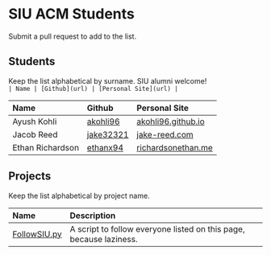 SIU ACM Students
===============
Submit a pull request to add to the list. 

## Students
Keep the list alphabetical by surname. SIU alumni welcome!  
`| Name | [Github](url) | [Personal Site](url) |`

| Name | Github | Personal Site |
| :--- | :----- | :------------ |
| Ayush Kohli | [akohli96](https://github.com/akohli96) | [akohli96.github.io](http://akohli96.github.io) |
| Jacob Reed | [jake32321](https://github.com/jake32321) | [jake-reed.com](https://www.jake-reed.com) |
| Ethan Richardson | [ethanx94](https://github.com/ethanx94) | [richardsonethan.me](http://richardsonethan.me) |

## Projects
Keep the list alphabetical by project name.

| Name | Description |
| :--- | :----- |
| [FollowSIU.py](https://github.com/siucacm/GitHub-Tools/blob/master/followsiu.py) | A script to follow everyone listed on this page, because laziness. |
